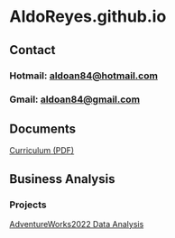 # AldoReyes.github.io

## Contact
### Hotmail: aldoan84@hotmail.com
### Gmail: aldoan84@gmail.com

## Documents
 [Curriculum (PDF)](/Assets/files/Aldo_Reyes_CV.pdf)

## Business Analysis
### Projects

[AdventureWorks2022 Data Analysis](https://aldoreyes84.github.io/Data-Analisys_For-AdventureWorksDW2022_SQL_PowerBI_Python_Excel/)

